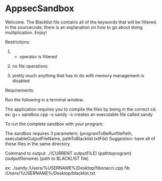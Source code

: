 AppsecSandbox
=============
Welcome.
The Blacklist file contains all of the keywords that will be filtered.
In the sourcecode, there is an explanation on how to go about doing multiplication.
Enjoy!


Restrictions:

1.  * operator is filtered


2. no file operations


3. pretty much anything that has to do with memory management is disabled

Requirements:

Run the following in a terminal window.

The application requires you to compile the files by being in the correct cd.
  ex: g++ sandbox.cpp -o sandy
  -o  creates an executable file called sandy
  
To run the complete sandbox with your program:


The sandbox requires 3 parameters: (programToBeRunfilePath, executableOutputFileName, pathToBlacklist.txtFile)
Suggestion: have all of these files in the same directory.


Command to output: ./(CURRENT outputFILE) (pathtoprogram) (outputfilename) (path to BLACKLIST file)

ex: ./sandy /Users/%USERNAME%/Desktop/fibonacci.cpp fib /Users/%USERNAME%/Desktop/blacklist.txt

